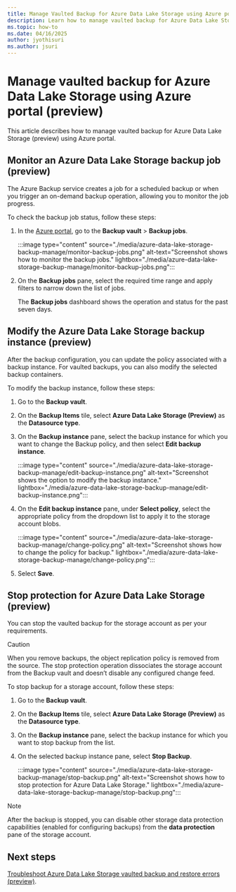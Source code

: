 ```yaml
---
title: Manage Vaulted Backup for Azure Data Lake Storage using Azure portal (preview)
description: Learn how to manage vaulted backup for Azure Data Lake Storage (preview) using Azure portal.
ms.topic: how-to
ms.date: 04/16/2025
author: jyothisuri
ms.author: jsuri
---
```


# Manage vaulted backup for Azure Data Lake Storage using Azure portal (preview)

This article describes how to manage vaulted backup for Azure Data Lake Storage (preview) using Azure portal.

## Monitor an Azure Data Lake Storage backup job (preview)

The Azure Backup service creates a job for a scheduled backup or when you trigger an on-demand backup operation, allowing you to monitor the job progress.

To check the backup job status, follow these steps:

1. In the [Azure portal](), go to the **Backup vault** > **Backup jobs**.

   :::image type="content" source="./media/azure-data-lake-storage-backup-manage/monitor-backup-jobs.png" alt-text="Screenshot shows how to monitor the backup jobs." lightbox="./media/azure-data-lake-storage-backup-manage/monitor-backup-jobs.png":::

1. On the **Backup jobs** pane, select the required time range and apply filters to narrow down the list of jobs.

   The **Backup jobs** dashboard shows the operation and status for the past seven days.

## Modify the Azure Data Lake Storage backup instance (preview)

After the backup configuration, you can update the policy associated with a backup instance. For vaulted backups, you can also modify the selected backup containers.

To modify the backup instance, follow these steps:

1. Go to the **Backup vault**.
1. On the **Backup Items** tile, select **Azure Data Lake Storage (Preview)** as the **Datasource type**.
1. On the **Backup instance** pane, select the backup instance for which you want to change the Backup policy, and then select **Edit backup instance**.

   :::image type="content" source="./media/azure-data-lake-storage-backup-manage/edit-backup-instance.png" alt-text="Screenshot shows the option to modify the backup instance." lightbox="./media/azure-data-lake-storage-backup-manage/edit-backup-instance.png":::

1. On the **Edit backup instance** pane, under **Select policy**, select the appropriate policy from the dropdown list to apply it to the storage account blobs.

   :::image type="content" source="./media/azure-data-lake-storage-backup-manage/change-policy.png" alt-text="Screenshot shows how to change the policy for backup." lightbox="./media/azure-data-lake-storage-backup-manage/change-policy.png":::

1. Select **Save**.

## Stop protection for Azure Data Lake Storage (preview)

You can stop the vaulted backup for the storage account as per your requirements.

>[!Caution]
>When you remove backups, the object replication policy is removed from the source. The stop protection operation dissociates the storage account from the Backup vault and doesn’t disable any configured change feed.

To stop backup for a storage account, follow these steps: 

1. Go to the **Backup vault**.
1. On the **Backup Items** tile, select **Azure Data Lake Storage (Preview)** as the **Datasource type**. 
1. On the **Backup instance** pane, select the backup instance for which you want to stop backup from the list.
1. On the selected backup instance pane, select **Stop Backup**.

   :::image type="content" source="./media/azure-data-lake-storage-backup-manage/stop-backup.png" alt-text="Screenshot shows how to stop protection for Azure Data Lake Storage." lightbox="./media/azure-data-lake-storage-backup-manage/stop-backup.png":::

>[!Note]
>After the backup is stopped, you can disable other storage data protection capabilities (enabled for configuring backups) from the **data protection** pane of the storage account.

## Next steps

[Troubleshoot Azure Data Lake Storage vaulted backup and restore errors (preview)](azure-data-lake-storage-backup-troubleshoot.md).
 


